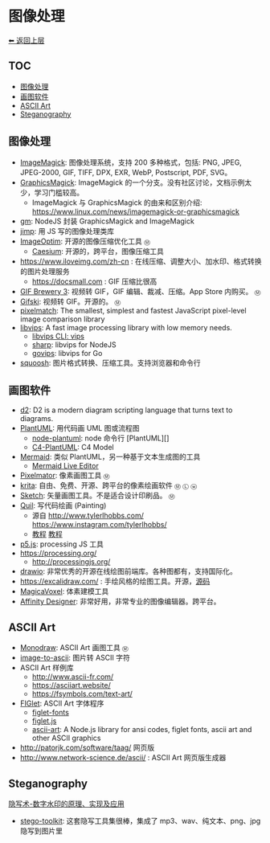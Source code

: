 # 图像处理

[⬅︎ 返回上层](../#图像处理)

## TOC

<!-- MarkdownTOC GFM -->

- [图像处理](#图像处理)
- [画图软件](#画图软件)
- [ASCII Art](#ascii-art)
- [Steganography](#steganography)

<!-- /MarkdownTOC -->

## 图像处理

- [ImageMagick](http://www.imagemagick.org/): 图像处理系统，支持 200 多种格式，包括: PNG, JPEG, JPEG-2000, GIF, TIFF, DPX, EXR, WebP, Postscript, PDF, SVG。
- [GraphicsMagick](http://www.graphicsmagick.org/): ImageMagick 的一个分支。没有社区讨论，文档示例太少，学习门槛较高。
  - ImageMagick 与 GraphicsMagick 的由来和区别介绍: https://www.linux.com/news/imagemagick-or-graphicsmagick
- [gm](https://github.com/aheckmann/gm): NodeJS 封装 GraphicsMagick and ImageMagick
- [jimp](https://github.com/oliver-moran/jimp): 用 JS 写的图像处理类库
- [ImageOptim](https://github.com/ImageOptim/ImageOptim): 开源的图像压缩优化工具 `Ⓜ`
  - [Caesium](https://github.com/Lymphatus/caesium-image-compressor): 开源的，跨平台，图像压缩工具
- https://www.iloveimg.com/zh-cn : 在线压缩、调整大小、加水印、格式转换的图片处理服务
  - https://docsmall.com : GIF 压缩比很高
- [GIF Brewery 3](https://gfycat.com/gifbrewery): 视频转 GIF，GIF 编辑、裁减、压缩。App Store 内购买。 `Ⓜ`
- [Gifski](https://github.com/sindresorhus/Gifski): 视频转 GIF。开源的。 `Ⓜ`
- [pixelmatch](https://github.com/mapbox/pixelmatch): The smallest, simplest and fastest JavaScript pixel-level image comparison library
- [libvips](https://github.com/libvips/libvips): A fast image processing library with low memory needs.
  - [libvips CLI: vips](https://www.libvips.org/API/current/using-cli.html)
  - [sharp](https://github.com/lovell/sharp): libvips for NodeJS
  - [govips](https://github.com/davidbyttow/govips): libvips for Go
- [squoosh](https://github.com/GoogleChromeLabs/squoosh): 图片格式转换、压缩工具。支持浏览器和命令行

## 画图软件

- [d2](https://github.com/terrastruct/d2): D2 is a modern diagram scripting language that turns text to diagrams.
<a name="PlantUML"></a>
- [PlantUML](https://github.com/plantuml/plantuml): 用代码画 UML 图或流程图
  - [node-plantuml](https://github.com/markushedvall/node-plantuml): node 命令行 [PlantUML][]
  - [C4-PlantUML](https://github.com/RicardoNiepel/C4-PlantUML): C4 Model
- [Mermaid](https://github.com/knsv/mermaid): 类似 PlantUML，另一种基于文本生成图的工具
  - [Mermaid Live Editor](https://mermaidjs.github.io/mermaid-live-editor/)
- [Pixelmator](http://www.pixelmator.com/mac): 像素画图工具 `Ⓜ`
- [krita](https://github.com/KDE/krita): 自由、免费、开源、跨平台的像素绘画软件 `Ⓜ` `Ⓛ` `ⓦ`
- [Sketch](https://www.sketchapp.com/): 矢量画图工具。不是适合设计印刷品。 `Ⓜ`
- [Quil](https://github.com/quil/quil): 写代码绘画 (Painting)
  - 源自 http://www.tylerlhobbs.com/ https://www.instagram.com/tylerlhobbs/
  - [教程](http://www.tylerlhobbs.com/writings/using-quil-for-artwork) [教程](http://www.tylerlhobbs.com/writings)
- [p5.js](https://p5js.org/reference/): processing JS 工具
- https://processing.org/
  - http://processingjs.org/
- [drawio](https://github.com/jgraph/drawio): 非常优秀的开源在线绘图前端库。各种图都有，支持国际化。
- https://excalidraw.com/ : 手绘风格的绘图工具。开源，[源码](https://github.com/excalidraw/excalidraw)
- [MagicaVoxel](https://ephtracy.github.io/): 体素建模工具
- [Affinity Designer](https://affinity.serif.com/zh-cn/designer/): 非常好用，非常专业的图像编辑器。跨平台。

## ASCII Art

- [Monodraw](https://monodraw.helftone.com): ASCII Art 画图工具 `Ⓜ`
- [image-to-ascii](https://github.com/IonicaBizau/image-to-ascii): 图片转 ASCII 字符
- ASCII Art 样例库
  - http://www.ascii-fr.com/
  - https://asciiart.website/
  - https://fsymbols.com/text-art/
- [FIGlet](http://www.figlet.org/): ASCII Art 字体程序
  - [figlet-fonts](https://github.com/xero/figlet-fonts)
  - [figlet.js](https://github.com/patorjk/figlet.js)
  - [ascii-art](https://github.com/khrome/ascii-art): A Node.js library for ansi codes, figlet fonts, ascii art and other ASCII graphics
- http://patorjk.com/software/taag/ 网页版
- http://www.network-science.de/ascii/ : ASCII Art 网页版生成器

## Steganography

[隐写术-数字水印的原理、实现及应用](https://www.jianshu.com/p/08041bcf0f23)

- [stego-toolkit](https://github.com/DominicBreuker/stego-toolkit): 这套隐写工具集很棒，集成了 mp3、wav、纯文本、png、jpg 隐写到图片里

